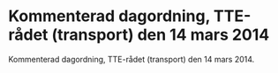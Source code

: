 # Kommenterad dagordning, TTE-rådet (transport) den 14 mars 2014

Kommenterad dagordning, TTE\-rådet (transport) den 14 mars 2014\.
